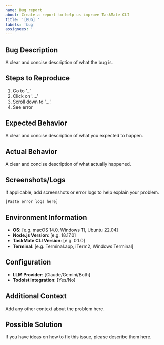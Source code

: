 ```yaml
---
name: Bug report
about: Create a report to help us improve TaskMate CLI
title: '[BUG] '
labels: 'bug'
assignees: ''
---
```


## Bug Description
A clear and concise description of what the bug is.

## Steps to Reproduce
1. Go to '...'
2. Click on '....'
3. Scroll down to '....'
4. See error

## Expected Behavior
A clear and concise description of what you expected to happen.

## Actual Behavior
A clear and concise description of what actually happened.

## Screenshots/Logs
If applicable, add screenshots or error logs to help explain your problem.

```
[Paste error logs here]
```

## Environment Information
- **OS**: [e.g. macOS 14.0, Windows 11, Ubuntu 22.04]
- **Node.js Version**: [e.g. 18.17.0]
- **TaskMate CLI Version**: [e.g. 0.1.0]
- **Terminal**: [e.g. Terminal.app, iTerm2, Windows Terminal]

## Configuration
- **LLM Provider**: [Claude/Gemini/Both]
- **Todoist Integration**: [Yes/No]

## Additional Context
Add any other context about the problem here.

## Possible Solution
If you have ideas on how to fix this issue, please describe them here.